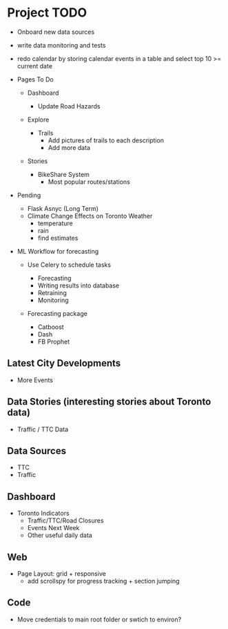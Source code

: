 Project TODO
===
*   Onboard new data sources

*   write data monitoring and tests

*   redo calendar by storing calendar events in a table and select top 10 >= current date

*   Pages To Do
    *   Dashboard
        *   Update Road Hazards
    *   Explore
        *   Trails
            *   Add pictures of trails to each description 
            *   Add more data
        
    *   Stories
        *   BikeShare System 
            *   Most popular routes/stations

*   Pending 
    *   Flask Asnyc (Long Term)
    *   Climate Change Effects on Toronto Weather
        *   temperature
        *   rain
        *   find estimates

*   ML Workflow for forecasting
    *   Use Celery to schedule tasks
        *   Forecasting
        *   Writing results into database
        *   Retraining
        *   Monitoring   

    *   Forecasting package
        *   Catboost
        *   Dash
        *   FB Prophet

Latest City Developments
---
*  More Events

Data Stories (interesting stories about Toronto data)
---
*   Traffic / TTC Data

Data Sources
---
*   TTC
*   Traffic

Dashboard
---
*   Toronto Indicators
    *   Traffic/TTC/Road Closures
    *   Events Next Week
    *   Other useful daily data

Web
---
*   Page Layout: grid + responsive
    *   add scrollspy for progress tracking + section jumping

Code
---
*   Move credentials to main root folder or swtich to environ?